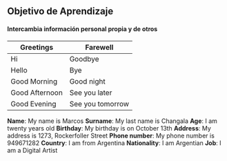 ## Objetivo de Aprendizaje
#### Intercambia información personal propia y de otros


| Greetings      | Farewell         |
| -------------- | ---------------- |
| Hi             | Goodbye          |
| Hello          | Bye              |
| Good Morning   | Good night       |
| Good Afternoon | See  you later   |
| Good Evening   | See you tomorrow |
**Name**: My name is Marcos
**Surname**: My last name is Changala 
**Age**: I am twenty years old
**Birthday**: My birthday is on October 13th
**Address**: My address is 1273, Rockerfoller Street
**Phone number**: My phone number is 949671282
**Country**: I am from Argentina
**Nationality**: I am Argentian
**Job**: I am a Digital Artist


